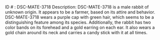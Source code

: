 ID # : DSC-MATE-3718
Description: DSC-MATE-3718 is a male rabbit of unknown origin. It appears to be a farmer, based on its attire and behavior. DSC-MATE-3718 wears a purple cap with green hair, which seems to be a distinguishing feature among its species. Additionally, the rabbit has two color bands on its forehead and a gold earring on each ear. It also wears a gold chain around its neck and carries a candy stick with it at all times.